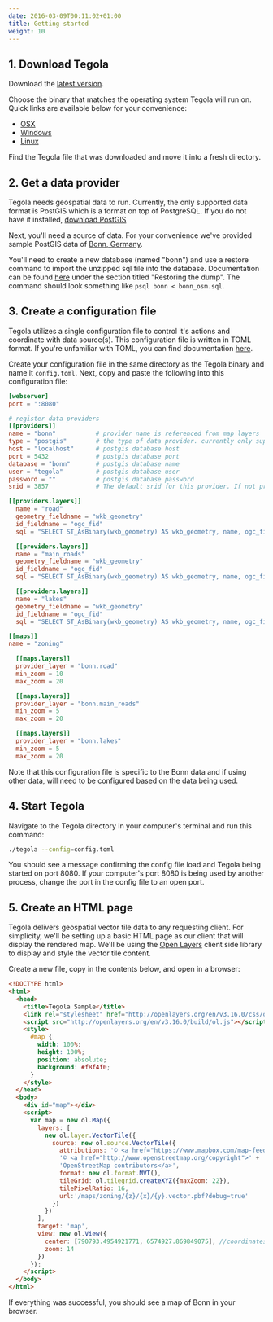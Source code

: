 ```yaml
---
date: 2016-03-09T00:11:02+01:00
title: Getting started
weight: 10
---
```


## 1. Download Tegola
Download the [latest version](https://github.com/terranodo/tegola/releases).

Choose the binary that matches the operating system Tegola will run on. Quick links are available below for your convenience:

- [OSX](https://github.com/terranodo/tegola/releases/download/v0.2.0/tegola_darwin_amd64)
- [Windows](https://github.com/terranodo/tegola/releases/download/v0.2.0/tegola_windows_amd64.exe)
- [Linux](https://github.com/terranodo/tegola/releases/download/v0.2.0/tegola_linux_amd64)

Find the Tegola file that was downloaded and move it into a fresh directory.

## 2. Get a data provider

Tegola needs geospatial data to run. Currently, the only supported data format is PostGIS which is a format on top of PostgreSQL. If you do not have it installed, [download PostGIS](http://postgis.net/install/)

Next, you'll need a source of data. For your convenience we've provided sample PostGIS data of [Bonn, Germany](https://s3-us-west-2.amazonaws.com/tegola/bonn_osm.sql.tgz).

You'll need to create a new database (named "bonn") and use a restore command to import the unzipped sql file into the database. Documentation can be found [here](https://www.postgresql.org/docs/8.1/static/backup.html) under the section titled "Restoring the dump". The command should look something like `psql bonn < bonn_osm.sql`.

## 3. Create a configuration file

Tegola utilizes a single configuration file to control it's actions and coordinate with data source(s). This configuration file is written in TOML format. If you're unfamiliar with TOML, you can find documentation [here](https://github.com/toml-lang/toml).

Create your configuration file in the same directory as the Tegola binary and name it `config.toml`. Next, copy and paste the following into this configuration file:

```toml
[webserver]
port = ":8080"

# register data providers
[[providers]]
name = "bonn"           # provider name is referenced from map layers
type = "postgis"        # the type of data provider. currently only supports postgis
host = "localhost"      # postgis database host
port = 5432             # postgis database port
database = "bonn"       # postgis database name
user = "tegola"         # postgis database user
password = ""           # postgis database password
srid = 3857             # The default srid for this provider. If not provided it will be WebMercator (3857)

[[providers.layers]]
  name = "road"
  geometry_fieldname = "wkb_geometry"
  id_fieldname = "ogc_fid"
  sql = "SELECT ST_AsBinary(wkb_geometry) AS wkb_geometry, name, ogc_fid FROM all_roads_3857 WHERE wkb_geometry && !BBOX!"

  [[providers.layers]]
  name = "main_roads"
  geometry_fieldname = "wkb_geometry"
  id_fieldname = "ogc_fid"
  sql = "SELECT ST_AsBinary(wkb_geometry) AS wkb_geometry, name, ogc_fid FROM main_roads_3857 WHERE wkb_geometry && !BBOX!"

  [[providers.layers]]
  name = "lakes"
  geometry_fieldname = "wkb_geometry"
  id_fieldname = "ogc_fid"
  sql = "SELECT ST_AsBinary(wkb_geometry) AS wkb_geometry, name, ogc_fid FROM lakes_3857 WHERE wkb_geometry && !BBOX!"

[[maps]]
name = "zoning"

  [[maps.layers]]
  provider_layer = "bonn.road"
  min_zoom = 10
  max_zoom = 20

  [[maps.layers]]
  provider_layer = "bonn.main_roads"
  min_zoom = 5
  max_zoom = 20

  [[maps.layers]]
  provider_layer = "bonn.lakes"
  min_zoom = 5
  max_zoom = 20
```

Note that this configuration file is specific to the Bonn data and if using other data, will need to be configured based on the data being used.

## 4. Start Tegola

Navigate to the Tegola directory in your computer's terminal and run this command:

```sh
./tegola --config=config.toml
```

You should see a message confirming the config file load and Tegola being started on port 8080. If your computer's port 8080 is being used by another process, change the port in the config file to an open port.

## 5. Create an HTML page

Tegola delivers geospatial vector tile data to any requesting client. For simplicity, we'll be setting up a basic HTML page as our client that will display the rendered map. We'll be using the [Open Layers](http://openlayers.org/) client side library to display and style the vector tile content.

Create a new file, copy in the contents below, and open in a browser:

```html
<!DOCTYPE html>
<html>
  <head>
    <title>Tegola Sample</title>
    <link rel="stylesheet" href="http://openlayers.org/en/v3.16.0/css/ol.css" type="text/css">
    <script src="http://openlayers.org/en/v3.16.0/build/ol.js"></script>
    <style>
      #map {
        width: 100%;
        height: 100%;
        position: absolute;
        background: #f8f4f0;
      }
    </style>
  </head>
  <body>
    <div id="map"></div>
    <script>
      var map = new ol.Map({
        layers: [
          new ol.layer.VectorTile({
            source: new ol.source.VectorTile({
              attributions: '© <a href="https://www.mapbox.com/map-feedback/">Mapbox</a> ' +
              '© <a href="http://www.openstreetmap.org/copyright">' +
              'OpenStreetMap contributors</a>',
              format: new ol.format.MVT(),
              tileGrid: ol.tilegrid.createXYZ({maxZoom: 22}),
              tilePixelRatio: 16,
              url:'/maps/zoning/{z}/{x}/{y}.vector.pbf?debug=true'
            })
          })
        ],
        target: 'map',
        view: new ol.View({
          center: [790793.4954921771, 6574927.869849075], //coordinates the map will center on initially
          zoom: 14
        })
      });
    </script>
  </body>
</html>
```

If everything was successful, you should see a map of Bonn in your browser. 